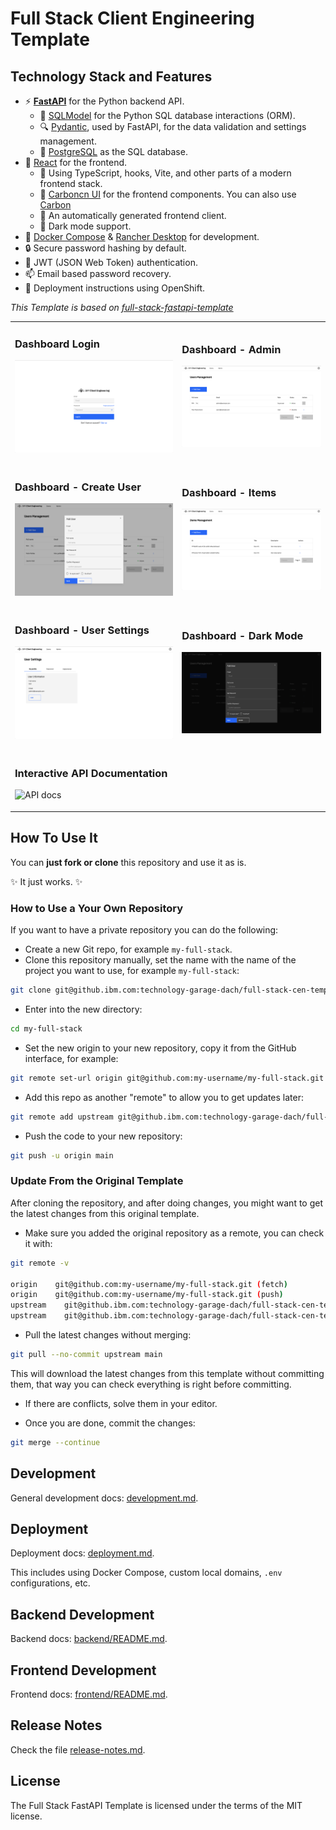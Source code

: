 # Full Stack Client Engineering Template

## Technology Stack and Features

- ⚡ [**FastAPI**](https://fastapi.tiangolo.com) for the Python backend API.
  - 🧰 [SQLModel](https://sqlmodel.tiangolo.com) for the Python SQL database interactions (ORM).
  - 🔍 [Pydantic](https://docs.pydantic.dev), used by FastAPI, for the data validation and settings management.
  - 💾 [PostgreSQL](https://www.postgresql.org) as the SQL database.
- 🚀 [React](https://react.dev) for the frontend.
  - 💃 Using TypeScript, hooks, Vite, and other parts of a modern frontend stack.
  - 🎨 [Carboncn UI](https://www.carboncn.dev/) for the frontend components. You can also use [Carbon](https://carbondesignsystem.com/)
  - 🤖 An automatically generated frontend client.
  - 🦇 Dark mode support.
- 🐋 [Docker Compose](https://www.docker.com) & [Rancher Desktop](https://rancherdesktop.io/) for development.
- 🔒 Secure password hashing by default.
- 🔑 JWT (JSON Web Token) authentication.
- 📫 Email based password recovery.
- 🚢 Deployment instructions using OpenShift.

_This Template is based on [full-stack-fastapi-template](https://github.com/fastapi/full-stack-fastapi-template)_

<table>
<tbody>
<tr>
<td>

### Dashboard Login

![API docs](img/login.png)

</td>
<td>

### Dashboard - Admin

![API docs](img/dashboard.png)

</td>
</tr>
<tr>
<td>

### Dashboard - Create User

![API docs](img/dashboard-create.png)

</td>
<td>

### Dashboard - Items

![API docs](img/dashboard-items.png)

</td>
</tr>
<tr>
<td>

### Dashboard - User Settings

![API docs](img/dashboard-user-settings.png)

</td>
<td>

### Dashboard - Dark Mode

![API docs](img/dashboard-dark.png)

</td>
</tr>
<tr>
<td>

### Interactive API Documentation

![API docs](img/docs.png)

</td>
<td></td>
</tr>

  </tbody>
</table>

## How To Use It

You can **just fork or clone** this repository and use it as is.

✨ It just works. ✨

### How to Use a Your Own Repository

If you want to have a private repository you can do the following:

- Create a new Git repo, for example `my-full-stack`.
- Clone this repository manually, set the name with the name of the project you want to use, for example `my-full-stack`:

```bash
git clone git@github.ibm.com:technology-garage-dach/full-stack-cen-template.git my-full-stack
```

- Enter into the new directory:

```bash
cd my-full-stack
```

- Set the new origin to your new repository, copy it from the GitHub interface, for example:

```bash
git remote set-url origin git@github.com:my-username/my-full-stack.git
```

- Add this repo as another "remote" to allow you to get updates later:

```bash
git remote add upstream git@github.ibm.com:technology-garage-dach/full-stack-cen-template.git
```

- Push the code to your new repository:

```bash
git push -u origin main
```

### Update From the Original Template

After cloning the repository, and after doing changes, you might want to get the latest changes from this original template.

- Make sure you added the original repository as a remote, you can check it with:

```bash
git remote -v

origin    git@github.com:my-username/my-full-stack.git (fetch)
origin    git@github.com:my-username/my-full-stack.git (push)
upstream    git@github.ibm.com:technology-garage-dach/full-stack-cen-template.git (fetch)
upstream    git@github.ibm.com:technology-garage-dach/full-stack-cen-template.git (push)
```

- Pull the latest changes without merging:

```bash
git pull --no-commit upstream main
```

This will download the latest changes from this template without committing them, that way you can check everything is right before committing.

- If there are conflicts, solve them in your editor.

- Once you are done, commit the changes:

```bash
git merge --continue
```

## Development

General development docs: [development.md](./development.md).

## Deployment

Deployment docs: [deployment.md](./deployment.md).

This includes using Docker Compose, custom local domains, `.env` configurations, etc.

## Backend Development

Backend docs: [backend/README.md](./backend/README.md).

## Frontend Development

Frontend docs: [frontend/README.md](./frontend/README.md).

## Release Notes

Check the file [release-notes.md](./release-notes.md).

## License

The Full Stack FastAPI Template is licensed under the terms of the MIT license.
